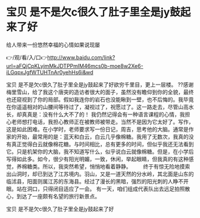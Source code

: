 # 宝贝 是不是欠c很久了肚子里全是jy鼓起来了好
给人带来一份悠然幸福的心情如果说现屡

👉/观/看/入/口👉http://www.baidu.com/link?url=aFQjCpKLyjmMkJDTPPmIM46mcs0b-moe8w2Xe6-iLGqpxJgfWTUHTnAr0yehHs6i&wd

宝贝 是不是欠c很久了肚子里全是jy鼓起来了好欲穷千里目，更上一层楼。
??感谢梅里雪山，给了我这个唐突的造访者很大的面子，虽然没有瞻仰到你的全貌，最终也还窥视到了你的局部。假如我连你的岩石也没能瞅到一壁，也不后悔的。我毕竟在你遥遥相对的山腰间等待过了，凝视过了，祝愿过了。这一路走去，尽管山高水长，却真真是：没有什么大不了的！
我仍然记得会有一种语言课程的心情，我担心老师想打电话，我担心教师正在被教师被带走。当然不是因为它太好了。写作，这是如此困难。在小学时，老师要求写一份日记，周吉，思考他的大脑。通常是作家的开始，最常用的是：蓝天和白云，白云几乎像棉糖。我用了无数次，我真的没有真正觉得白云就像棉花糖。与时间相比，总有更多的时间，但似乎我还无法看到它。只是机架你的大脑，我不知道写什么，似乎说白云就像棉糖。但是，在小学后写得如此多。如今，很少有阳光明媚，一致，休闲，举起眼睛，但我真的有这种感觉，养棉糖类。所以，我突然希望，悄悄地看着静静。
　　终于有惊无险地摸索出山洞时，却已到达了江苏境内。羽山，又是一道天然的分水岭，其北面是山东的临沭县，阳面则属江苏的东海县。经过了漫长的黑暗，强烈的阳光刺的人睁不开眼。站在洞口，只得闭目适应了一会。
	有一天，咱们组成代表队出去远足拍照散心，到达了一座颇有名望的旅行新景点。

宝贝 是不是欠c很久了肚子里全是jy鼓起来了好
